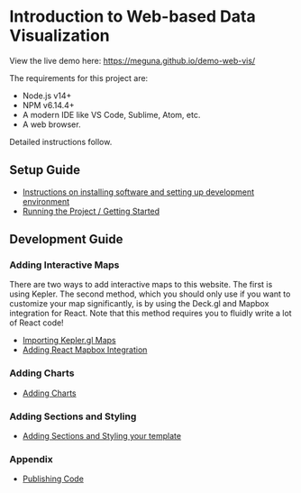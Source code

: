 # Introduction to Web-based Data Visualization

View the live demo here: https://meguna.github.io/demo-web-vis/

The requirements for this project are:
- Node.js v14+
- NPM v6.14.4+
- A modern IDE like VS Code, Sublime, Atom, etc.
- A web browser. 

Detailed instructions follow. 

## Setup Guide

- [Instructions on installing software and setting up development environment](https://github.com/meguna/demo-web-vis/wiki/Set-Up-Guide)
- [Running the Project / Getting Started](https://github.com/meguna/demo-web-vis/wiki/Running-the-project-on-your-machine)

## Development Guide

### Adding Interactive Maps

There are two ways to add interactive maps to this website. The first is using Kepler. The second method, which you should only use if you want to customize your map significantly, is by using the Deck.gl and Mapbox integration for React. Note that this method requires you to fluidly write a lot of React code!

- [Importing Kepler.gl Maps](https://github.com/meguna/demo-web-vis/wiki/Adding-Kepler.gl-Maps)
- [Adding React Mapbox Integration](https://github.com/meguna/demo-web-vis/wiki/Using-React-Map-Integrations)


### Adding Charts
- [Adding Charts](https://github.com/meguna/demo-web-vis/wiki/Adding-Charts)

### Adding Sections and Styling

- [Adding Sections and Styling your template](https://github.com/meguna/demo-web-vis/wiki/Adding-Sections-and-Styling-Your-Template)

### Appendix

- [Publishing Code](https://github.com/meguna/demo-web-vis/wiki/Appendix:-Publishing-Code-from-this-template)
